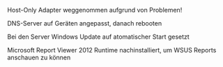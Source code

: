 Host-Only Adapter weggenommen aufgrund von Problemen!

DNS-Server auf Geräten angepasst, danach rebooten

Bei den Server Windows Update auf atomatischer Start gesetzt

Microsoft Report Viewer 2012 Runtime nachinstalliert, um WSUS Reports anschauen zu können